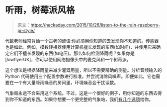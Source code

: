 # 听雨，树莓派风格

> 原文：<https://hackaday.com/2015/10/26/listen-to-the-rain-raspberry-pi-style/>

代数老师经常背诵一个古老的谚语:你必须用你知道的去发现你不知道的。传感器也是如此。例如，模数转换器使用计算机擅长发现的东西(如时间)，并使用它来确定它们不擅长发现的东西(如电压)。那么如何检测降雨呢？如果你是[lowflyerUK]，你可以使用网络摄像头中的麦克风和一个树莓派。

这个想法是根据降雨量来减少灌溉用量，所以不需要精确的测量。分析音频输入的 Python 代码使用三个配置参数进行校准，并尝试消除风噪声。即便如此，它也需要在一个有大量降雨噪音的房间里，环境噪音会干扰读数。

气象局永远不会采用这个系统。不过，这是一个很好的例子，用你知道的东西去得到你不知道的东西。如果你想要一个更完整的气象站，我们[有几个选项](http://hackaday.com/2015/09/24/raspberry-pi-weather-station-in-progress/)给你。